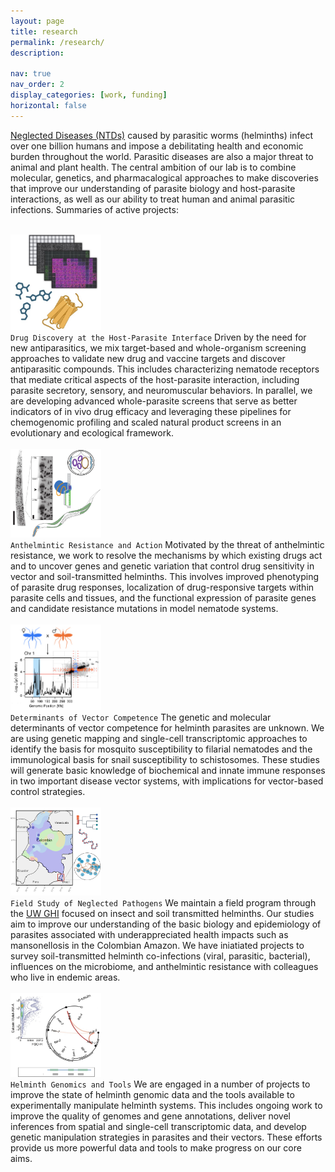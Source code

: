 ```yaml
---
layout: page
title: research
permalink: /research/
description: 

nav: true
nav_order: 2
display_categories: [work, funding]
horizontal: false
---
```


[Neglected Diseases (NTDs)](http://www.who.int/neglected_diseases/diseases/en/) caused by parasitic worms (helminths) infect over one billion humans and impose a debilitating health and economic burden throughout the world. Parasitic diseases are also a major threat to animal and plant health. The central ambition of our lab is to combine molecular, genetics, and pharmacalogical approaches to make discoveries that improve our understanding of parasite biology and host-parasite interactions, as well as our ability to treat human and animal parasitic infections. Summaries of active projects: 
<br>
<br>

<style>
img {
  width: 145px;
  object-fit: fill;
}
</style>

<div class="row">
    <div class="col-sm-2">
        <img class="img-fluid z-depth-1 rounded" src="../assets/img/research_icons/project_1.jpg" alt="Drugs">
    </div>
    <div class = "col-sm-10">
        <code>Drug Discovery at the Host-Parasite Interface</code> Driven by the need for new antiparasitics, we mix target-based and whole-organism screening approaches to validate new drug and vaccine targets and discover antiparasitic compounds. This includes characterizing nematode receptors that mediate critical aspects of the host-parasite interaction, including parasite secretory, sensory, and neuromuscular behaviors. In parallel, we are developing advanced whole-parasite screens that serve as better indicators of in vivo drug efficacy and leveraging these pipelines for chemogenomic profiling and scaled natural product screens in an evolutionary and ecological framework.
    </div>
</div>
<br>

<div class="row">
    <div class="col-sm-2">
        <img class="img-fluid z-depth-1 rounded" src="../assets/img/research_icons/project_2.png" alt="Resistance">
    </div>
    <div class = "col-sm-10">
        <code>Anthelmintic Resistance and Action</code> Motivated by the threat of anthelmintic resistance, we work to resolve the mechanisms by which existing drugs act and to uncover genes and genetic variation that control drug sensitivity in vector and soil-transmitted helminths. This involves improved phenotyping of parasite drug responses, localization of drug-responsive targets within parasite cells and tissues, and the functional expression of parasite genes and candidate resistance mutations in model nematode systems.
    </div>
</div>
<br>

<div class="row">
    <div class="col-sm-2">
        <img class="img-fluid z-depth-1 rounded" src="../assets/img/research_icons/project_3.jpeg" alt="Vectors">
    </div>
    <div class = "col-sm-10">
         <code>Determinants of Vector Competence</code> The genetic and molecular determinants of vector competence for helminth parasites are unknown. We are using genetic mapping and single-cell transcriptomic approaches to identify the basis for mosquito susceptibility to filarial nematodes and the immunological basis for snail susceptibility to schistosomes. These studies will generate basic knowledge of biochemical and innate immune responses in two important disease vector systems, with implications for vector-based control strategies.
    </div>
</div>
<br>

<div class="row">
    <div class="col-sm-2">
        <img class="img-fluid z-depth-1 rounded" src="../assets/img/research_icons/project_4.png" alt="Field">
    </div>
    <div class = "col-sm-10">
        <code>Field Study of Neglected Pathogens</code> We maintain a field program through the <a href="https://ghi.wisc.edu/one-health-centers-2/">UW GHI</a> focused on insect and soil transmitted helminths. Our studies aim to improve our understanding of the basic biology and epidemiology of parasites associated with underappreciated health impacts such as mansonellosis in the Colombian Amazon. We have iniatiated projects to survey soil-transmitted helminth co-infections (viral, parasitic, bacterial), influences on the microbiome, and anthelmintic resistance with colleagues who live in endemic areas.
    </div>
</div>
<br>

<div class="row">
    <div class="col-sm-2">
        <img class="img-fluid z-depth-1 rounded" src="../assets/img/research_icons/project_5.png" alt="Genomics">
    </div>
    <div class = "col-sm-10">
        <code>Helminth Genomics and Tools</code> We are engaged in a number of projects to improve the state of helminth genomic data and the tools available to experimentally manipulate helminth systems. This includes ongoing work to improve the quality of genomes and gene annotations, deliver novel inferences from spatial and single-cell transcriptomic data, and develop genetic manipulation strategies in parasites and their vectors. These efforts provide us more powerful data and tools to make progress on our core aims.
    </div>
</div>